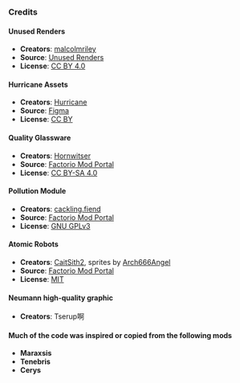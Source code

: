 ### Credits
#### Unused Renders

- **Creators**: [malcolmriley](https://github.com/malcolmriley)
- **Source**: [Unused Renders](https://github.com/malcolmriley/unused-renders)
- **License**: [CC BY 4.0](https://creativecommons.org/licenses/by/4.0/)

#### Hurricane Assets

- **Creators**: [Hurricane](https://mods.factorio.com/user/Hurricane046)
- **Source**: [Figma](https://shorturl.at/AFcDm)
- **License**: [CC BY](https://creativecommons.org/licenses/by/4.0/)

#### Quality Glassware

- **Creators**: [Hornwitser](https://mods.factorio.com/user/Hornwitser)
- **Source**: [Factorio Mod Portal](https://mods.factorio.com/mod/quality_glassware)
- **License**: [CC BY-SA 4.0](https://creativecommons.org/licenses/by/4.0/)

#### Pollution Module

- **Creators**: [cackling.fiend](https://mods.factorio.com/user/cackling.fiend)
- **Source**: [Factorio Mod Portal](https://mods.factorio.com/mod/pollution-module)
- **License**: [GNU GPLv3](https://opensource.org/license/gpl-3.0)

#### Atomic Robots

- **Creators**: [CaitSith2](https://mods.factorio.com/user/CaitSith2), sprites by [Arch666Angel](https://mods.factorio.com/user/Arch666Angel)
- **Source**: [Factorio Mod Portal](https://mods.factorio.com/mod/AtomicRobotsFix2Boost)
- **License**: [MIT](https://opensource.org/license/MIT)


#### Neumann high-quality graphic
- **Creators**: Tserup啊






#### Much of the code was inspired or copied from the following mods
- **Maraxsis**
- **Tenebris**
- **Cerys**

